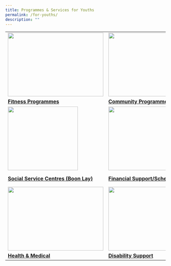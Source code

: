 ```yaml
---
title: Programmes & Services for Youths
permalink: /for-youths/
description: ""
---
```

<table>
	<tbody><tr>
		<td><img src="https://img.freepik.com/free-vector/set-fitness-people-training_1262-19330.jpg?w=1380&amp;t=st=1691068721~exp=1691069321~hmac=387a127809087555d22b852f8cad68c9da2963c3ac66b024795deeaf4510ad19" style="height:200px;width:300px"></td>
		<td><img src="https://img.freepik.com/free-vector/illustration-social-network-sharing-concept_53876-37154.jpg?t=st=1691068749~exp=1691069349~hmac=5fd7321161abe4df7f6b463977c87ad17e2908ccbc5479f1d1a224718528cb2d" style="height:200px;width:220px"></td>
		<td><img src="https://mindline.sg/media/KPF5-landing_page_logo_youth_c504d2f20a.svg" style="height:200px;width:300px"></td>
	</tr>
	<tr>
		<td><b><a href="/for-youths/fitness/">Fitness Programmes</a></b><br></td>
		<td><b><a href="/for-youths/community/">Community Programmes</a></b><br></td>
		<td><b><a href="/for-youths/mentalhealth/"> Mental Health (Youths)</a></b><br></td></tr>
<tr>
		<td><img src="https://img.freepik.com/free-vector/charity-flat-color-illustration-with-young-volunteer-characters-caring-elderly-disabled-person-vector-illustration_1284-73382.jpg?w=1380&amp;t=st=1691066694~exp=1691067294~hmac=91aecb39ef15ae8ff04e3aca58cc8b5a3140560fe1dd4fd86c70941d6dd2515d" style="height:200px;width:220px"></td>
		<td><img src="https://supportgowhere.life.gov.sg/static/Financial-5d84d4c0.svg" style="height:200px;width:300px"></td>
	<td><img src="https://img.freepik.com/free-vector/hand-drawn-flat-design-food-bank-illustration_23-2149354223.jpg?w=740&amp;t=st=1691067066~exp=1691067666~hmac=757bb5fab11faa60b64e8806732ba7ce3ed8970c513e5665c2fc430164c9c414" style="height:200px;width:300px"></td>
	</tr>
<tr>
		<td><b><a href="/findaservice/ssc/">Social Service Centres (Boon Lay)</a></b><br></td>
		<td><b><a href="/findaservice/financialsupport"> Financial Support/Schemes</a></b><br>
			</td><td><b><a href="/findaservice/foodsupport/">Food Support</a></b><br><br></td> 
	</tr>
<tr>
		<td><img src="https://img.freepik.com/free-vector/flat-hand-drawn-patient-taking-medical-examination_52683-57829.jpg?w=996&amp;t=st=1691066904~exp=1691067504~hmac=18aa5190bf48471d779b17810c92b19f2f333107f93341a02dace8f7f6bdfe21" style="height:200px;width:300px"></td>
		<td><img src="https://img.freepik.com/free-vector/hand-drawn-people-with-disabilities-illustration_23-2149676516.jpg?w=996&amp;t=st=1691066934~exp=1691067534~hmac=a0e36298d71c833769fe2a9d5ce3d0e580314e10200caf2a1ae4718cceb165e3" style="height:200px;width:220px"></td>
		<td><img src="https://img.freepik.com/free-vector/beautiful-home_24877-50819.jpg?w=740&amp;t=st=1691066987~exp=1691067587~hmac=24ee1340e689ee13a51b1fa3ed206c9faf1c8134089ef88fcd9c7a70e4163d77" style="height:200px;width:300px"></td>
	</tr>
<tr>
		<td><b><a href="/findaservice/healthandmedical/">Health &amp; Medical</a></b><br></td>
		<td><b><a href="/findaservice/disabilitysupport/">Disability Support</a></b><br></td>
		<td><b><a href="/findaservice/housingsupport/"> Housing Support</a></b><br>
			</td></tr>		
</tbody></table>